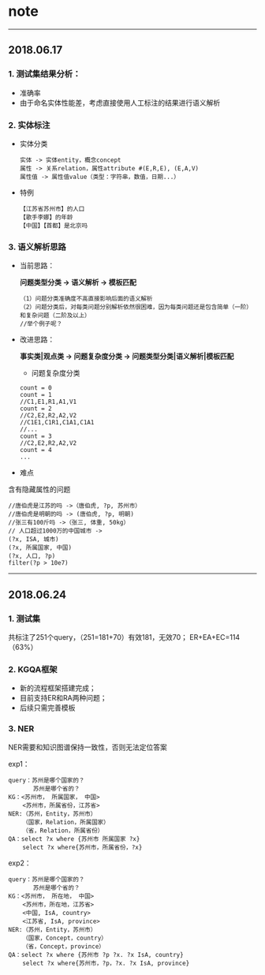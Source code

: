 ﻿# note
---
## 2018.06.17

### 1. 测试集结果分析：
* 准确率
* 由于命名实体性能差，考虑直接使用人工标注的结果进行语义解析

### 2. 实体标注
* 实体分类
    ```
    实体 -> 实体entity，概念concept
    属性 -> 关系relation，属性attribute #(E,R,E), (E,A,V)
    属性值 -> 属性值value（类型：字符串，数值，日期...）
    ```
    
* 特例
    ```
    【江苏省苏州市】的人口
    【歌手李娜】的年龄
    【中国】【首都】是北京吗
    ```

### 3. 语义解析思路
* 当前思路：

    **问题类型分类 -> 语义解析 -> 模板匹配**
    ```
    （1）问题分类准确度不高直接影响后面的语义解析    
    （2）问题分类后，对每类问题分别解析依然很困难，因为每类问题还是包含简单（一阶）和复杂问题（二阶及以上）
    //举个例子呢？
    ```
    
* 改进思路：

    **事实类|观点类 -> 问题复杂度分类 -> 问题类型分类|语义解析|模板匹配**

    * 问题复杂度分类
    ```
    count = 0
    count = 1
    //C1,E1,R1,A1,V1
    count = 2
    //C2,E2,R2,A2,V2
    //C1E1,C1R1,C1A1,C1A1
    //...
    count = 3
    //C2,E2,R2,A2,V2
    count = 4
    ...
    ```
    
* 难点

含有隐藏属性的问题
```
//唐伯虎是江苏的吗 ->（唐伯虎, ?p, 苏州市）
//唐伯虎是明朝的吗 -> (唐伯虎, ?p, 明朝)
//张三有100斤吗 ->（张三, 体重, 50kg）
// 人口超过1000万的中国城市 ->
(?x, ISA, 城市)
(?x, 所属国家, 中国)
(?x, 人口, ?p)
filter(?p > 10e7)
```

---
## 2018.06.24

### 1. 测试集

共标注了251个query，（251=181+70）有效181，无效70；
ER+EA+EC=114（63%）

### 2. KGQA框架
* 新的流程框架搭建完成；
* 目前支持ER和RA两种问题；
* 后续只需完善模板

### 3. NER
NER需要和知识图谱保持一致性，否则无法定位答案

exp1：
```
query：苏州是哪个国家的？
       苏州是哪个省的？
KG：<苏州市， 所属国家， 中国>
    <苏州市，所属省份，江苏省>
NER:（苏州，Entity，苏州市）
    （国家，Relation，所属国家）
    （省，Relation，所属省份）
QA：select ?x where {苏州市 所属国家 ?x}
    select ?x where{苏州市，所属省份，?x}
```

exp2：
```
query：苏州是哪个国家的？
       苏州是哪个省的？
KG：<苏州市， 所在地， 中国>
    <苏州市，所在地，江苏省>
    <中国, IsA, country>
    <江苏省, IsA, province>
NER:（苏州，Entity，苏州市）
    （国家，Concept，country）
    （省，Concept，province）
QA：select ?x where {苏州市 ?p ?x. ?x IsA, country}
    select ?x where{苏州市，?p，?x. ?x IsA, province}
```